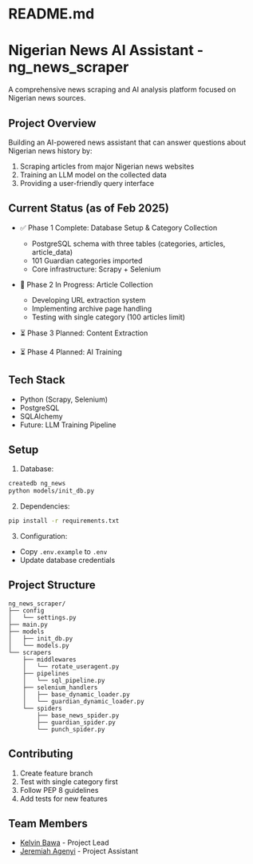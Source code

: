 # README.md

# Nigerian News AI Assistant - ng_news_scraper

A comprehensive news scraping and AI analysis platform focused on Nigerian news sources.

## Project Overview

Building an AI-powered news assistant that can answer questions about Nigerian news history by:

1. Scraping articles from major Nigerian news websites
2. Training an LLM model on the collected data
3. Providing a user-friendly query interface

## Current Status (as of Feb 2025)

- ✅ Phase 1 Complete: Database Setup & Category Collection

  - PostgreSQL schema with three tables (categories, articles, article_data)
  - 101 Guardian categories imported
  - Core infrastructure: Scrapy + Selenium

- 🔄 Phase 2 In Progress: Article Collection

  - Developing URL extraction system
  - Implementing archive page handling
  - Testing with single category (100 articles limit)

- ⏳ Phase 3 Planned: Content Extraction
- ⏳ Phase 4 Planned: AI Training

## Tech Stack

- Python (Scrapy, Selenium)
- PostgreSQL
- SQLAlchemy
- Future: LLM Training Pipeline

## Setup

1. Database:

```bash
createdb ng_news
python models/init_db.py
```

2. Dependencies:

```bash
pip install -r requirements.txt
```

3. Configuration:

- Copy `.env.example` to `.env`
- Update database credentials

## Project Structure

```
ng_news_scraper/
├── config
│   └── settings.py
├── main.py
├── models
│   ├── init_db.py
│   └── models.py
└── scrapers
    ├── middlewares
    │   └── rotate_useragent.py
    ├── pipelines
    │   └── sql_pipeline.py
    ├── selenium_handlers
    │   ├── base_dynamic_loader.py
    │   └── guardian_dynamic_loader.py
    └── spiders
        ├── base_news_spider.py
        ├── guardian_spider.py
        └── punch_spider.py
```

## Contributing

1. Create feature branch
2. Test with single category first
3. Follow PEP 8 guidelines
4. Add tests for new features

## Team Members

- [Kelvin Bawa](https://github.com/kelvinbawa) - Project Lead
- [Jeremiah Agenyi](https://github.com/jerryagenyi) - Project Assistant
